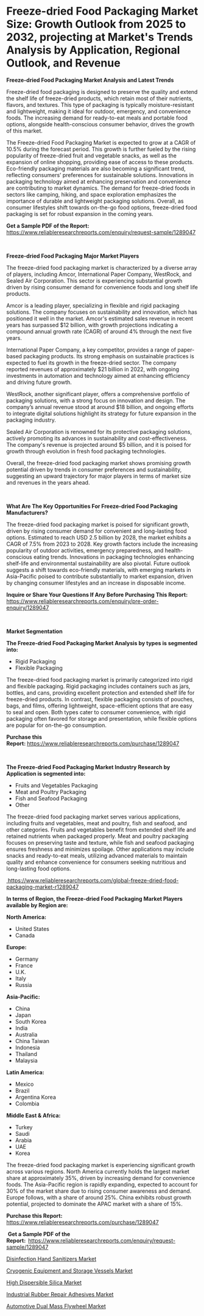 <p><h1>Freeze-dried Food Packaging Market Size: Growth Outlook from 2025 to 2032, projecting at Market's Trends Analysis by Application, Regional Outlook, and Revenue</h1></p><p><strong>Freeze-dried Food Packaging Market Analysis and Latest Trends</strong></p>
<p><p>Freeze-dried food packaging is designed to preserve the quality and extend the shelf life of freeze-dried products, which retain most of their nutrients, flavors, and textures. This type of packaging is typically moisture-resistant and lightweight, making it ideal for outdoor, emergency, and convenience foods. The increasing demand for ready-to-eat meals and portable food options, alongside health-conscious consumer behavior, drives the growth of this market.</p><p>The Freeze-dried Food Packaging Market is expected to grow at a CAGR of 10.5% during the forecast period. This growth is further fueled by the rising popularity of freeze-dried fruit and vegetable snacks, as well as the expansion of online shopping, providing ease of access to these products. Eco-friendly packaging materials are also becoming a significant trend, reflecting consumers’ preferences for sustainable solutions. Innovations in packaging technology aimed at enhancing preservation and convenience are contributing to market dynamics. The demand for freeze-dried foods in sectors like camping, hiking, and space exploration emphasizes the importance of durable and lightweight packaging solutions. Overall, as consumer lifestyles shift towards on-the-go food options, freeze-dried food packaging is set for robust expansion in the coming years.</p></p>
<p><strong>Get a Sample PDF of the Report:&nbsp;</strong> <a href="https://www.reliableresearchreports.com/enquiry/request-sample/1289047?utm_campaign=12&utm_medium=2&utm_source=Github&utm_content=ia&utm_term=16012025&utm_id=freeze-dried-food-packaging">https://www.reliableresearchreports.com/enquiry/request-sample/1289047</a></p>
<p>&nbsp;</p>
<p><strong>Freeze-dried Food Packaging Major Market Players</strong></p>
<p><p>The freeze-dried food packaging market is characterized by a diverse array of players, including Amcor, International Paper Company, WestRock, and Sealed Air Corporation. This sector is experiencing substantial growth driven by rising consumer demand for convenience foods and long shelf life products. </p><p>Amcor is a leading player, specializing in flexible and rigid packaging solutions. The company focuses on sustainability and innovation, which has positioned it well in the market. Amcor's estimated sales revenue in recent years has surpassed $12 billion, with growth projections indicating a compound annual growth rate (CAGR) of around 4% through the next five years.</p><p>International Paper Company, a key competitor, provides a range of paper-based packaging products. Its strong emphasis on sustainable practices is expected to fuel its growth in the freeze-dried sector. The company reported revenues of approximately $21 billion in 2022, with ongoing investments in automation and technology aimed at enhancing efficiency and driving future growth.</p><p>WestRock, another significant player, offers a comprehensive portfolio of packaging solutions, with a strong focus on innovation and design. The company’s annual revenue stood at around $18 billion, and ongoing efforts to integrate digital solutions highlight its strategy for future expansion in the packaging industry.</p><p>Sealed Air Corporation is renowned for its protective packaging solutions, actively promoting its advances in sustainability and cost-effectiveness. The company's revenue is projected around $5 billion, and it is poised for growth through evolution in fresh food packaging technologies.</p><p>Overall, the freeze-dried food packaging market shows promising growth potential driven by trends in consumer preferences and sustainability, suggesting an upward trajectory for major players in terms of market size and revenues in the years ahead.</p></p>
<p>&nbsp;</p>
<p><strong>What Are The Key Opportunities For Freeze-dried Food Packaging Manufacturers?</strong></p>
<p><p>The freeze-dried food packaging market is poised for significant growth, driven by rising consumer demand for convenient and long-lasting food options. Estimated to reach USD 2.5 billion by 2028, the market exhibits a CAGR of 7.5% from 2023 to 2028. Key growth factors include the increasing popularity of outdoor activities, emergency preparedness, and health-conscious eating trends. Innovations in packaging technologies enhancing shelf-life and environmental sustainability are also pivotal. Future outlook suggests a shift towards eco-friendly materials, with emerging markets in Asia-Pacific poised to contribute substantially to market expansion, driven by changing consumer lifestyles and an increase in disposable income.</p></p>
<p><strong>Inquire or Share Your Questions If Any Before Purchasing This Report:</strong> <a href="https://www.reliableresearchreports.com/enquiry/pre-order-enquiry/1289047?utm_campaign=12&utm_medium=2&utm_source=Github&utm_content=ia&utm_term=16012025&utm_id=freeze-dried-food-packaging">https://www.reliableresearchreports.com/enquiry/pre-order-enquiry/1289047</a></p>
<p>&nbsp;</p>
<p><strong>Market Segmentation</strong></p>
<p><strong>The Freeze-dried Food Packaging Market Analysis by types is segmented into:</strong></p>
<p><ul><li>Rigid Packaging</li><li>Flexible Packaging</li></ul></p>
<p><p>The freeze-dried food packaging market is primarily categorized into rigid and flexible packaging. Rigid packaging includes containers such as jars, bottles, and cans, providing excellent protection and extended shelf life for freeze-dried products. In contrast, flexible packaging consists of pouches, bags, and films, offering lightweight, space-efficient options that are easy to seal and open. Both types cater to consumer convenience, with rigid packaging often favored for storage and presentation, while flexible options are popular for on-the-go consumption.</p></p>
<p><strong>Purchase this Report:&nbsp;</strong><a href="https://www.reliableresearchreports.com/purchase/1289047?utm_campaign=12&utm_medium=2&utm_source=Github&utm_content=ia&utm_term=16012025&utm_id=freeze-dried-food-packaging">https://www.reliableresearchreports.com/purchase/1289047</a></p>
<p>&nbsp;</p>
<p><strong>The Freeze-dried Food Packaging Market Industry Research by Application is segmented into:</strong></p>
<p><ul><li>Fruits and Vegetables Packaging</li><li>Meat and Poultry Packaging</li><li>Fish and Seafood Packaging</li><li>Other</li></ul></p>
<p><p>The freeze-dried food packaging market serves various applications, including fruits and vegetables, meat and poultry, fish and seafood, and other categories. Fruits and vegetables benefit from extended shelf life and retained nutrients when packaged properly. Meat and poultry packaging focuses on preserving taste and texture, while fish and seafood packaging ensures freshness and minimizes spoilage. Other applications may include snacks and ready-to-eat meals, utilizing advanced materials to maintain quality and enhance convenience for consumers seeking nutritious and long-lasting food options.</p></p>
<p><a href="https://www.reliableresearchreports.com/global-freeze-dried-food-packaging-market-r1289047?utm_campaign=12&utm_medium=2&utm_source=Github&utm_content=ia&utm_term=16012025&utm_id=freeze-dried-food-packaging">&nbsp;https://www.reliableresearchreports.com/global-freeze-dried-food-packaging-market-r1289047</a></p>
<p><strong>In terms of Region, the Freeze-dried Food Packaging Market Players available by Region are:</strong></p>
<p>
    <p> <strong> North America: </strong>
        <ul>
            <li>United States</li>
            <li>Canada</li>
        </ul>
        </p> 
    <p> <strong> Europe: </strong>
        <ul>
            <li>Germany</li>
            <li>France</li>
            <li>U.K.</li>
            <li>Italy</li>
            <li>Russia</li>
        </ul>
        </p> 
    <p> <strong> Asia-Pacific: </strong>
        <ul>
            <li>China</li>
            <li>Japan</li>
            <li>South Korea</li>
            <li>India</li>
            <li>Australia</li>
            <li>China Taiwan</li>
            <li>Indonesia</li>
            <li>Thailand</li>
            <li>Malaysia</li>
        </ul>
        </p> 
    <p> <strong> Latin America: </strong>
        <ul>
            <li>Mexico</li>
            <li>Brazil</li>
            <li>Argentina Korea</li>
            <li>Colombia</li>
        </ul>
        </p> 
    <p> <strong> Middle East & Africa: </strong>
        <ul>
            <li>Turkey</li>
            <li>Saudi</li>
            <li>Arabia</li>
            <li>UAE</li>
            <li>Korea</li>
        </ul>
    </p>
    </p>
<p><p>The freeze-dried food packaging market is experiencing significant growth across various regions. North America currently holds the largest market share at approximately 35%, driven by increasing demand for convenience foods. The Asia-Pacific region is rapidly expanding, expected to account for 30% of the market share due to rising consumer awareness and demand. Europe follows, with a share of around 25%. China exhibits robust growth potential, projected to dominate the APAC market with a share of 15%.</p></p>
<p><strong>Purchase this Report: </strong><a href="https://www.reliableresearchreports.com/purchase/1289047?utm_campaign=12&utm_medium=2&utm_source=Github&utm_content=ia&utm_term=16012025&utm_id=freeze-dried-food-packaging">https://www.reliableresearchreports.com/purchase/1289047</a></p>
<p>&nbsp;<strong>Get a Sample PDF of the Report:&nbsp;&nbsp;</strong><a href="https://www.reliableresearchreports.com/enquiry/request-sample/1289047?utm_campaign=12&utm_medium=2&utm_source=Github&utm_content=ia&utm_term=16012025&utm_id=freeze-dried-food-packaging">https://www.reliableresearchreports.com/enquiry/request-sample/1289047</a></p>
<p><strong></strong></p>
<p><p><a href="https://github.com/GenaGaines34/Market-Research-Report-List-1/blob/main/disinfection-hand-sanitizers-market.md?utm_campaign=12&utm_medium=2&utm_source=Github&utm_content=ia&utm_term=16012025&utm_id=freeze-dried-food-packaging">Disinfection Hand Sanitizers Market</a></p><p><a href="https://github.com/seanmcma708/Market-Research-Report-List-1/blob/main/cryogenic-equipment-and-storage-vessels-market.md?utm_campaign=12&utm_medium=2&utm_source=Github&utm_content=ia&utm_term=16012025&utm_id=freeze-dried-food-packaging">Cryogenic Equipment and Storage Vessels Market</a></p><p><a href="https://github.com/princessbartram3/Market-Research-Report-List-1/blob/main/high-dispersible-silica-market.md?utm_campaign=12&utm_medium=2&utm_source=Github&utm_content=ia&utm_term=16012025&utm_id=freeze-dried-food-packaging">High Dispersible Silica Market</a></p><p><a href="https://github.com/JakirUddin511/Market-Research-Report-List-1/blob/main/industrial-rubber-repair-adhesives-market.md?utm_campaign=12&utm_medium=2&utm_source=Github&utm_content=ia&utm_term=16012025&utm_id=freeze-dried-food-packaging">Industrial Rubber Repair Adhesives Market</a></p><p><a href="https://github.com/edacruz6/Market-Research-Report-List-1/blob/main/automotive-dual-mass-flywheel-market.md?utm_campaign=12&utm_medium=2&utm_source=Github&utm_content=ia&utm_term=16012025&utm_id=freeze-dried-food-packaging">Automotive Dual Mass Flywheel Market</a></p></p>